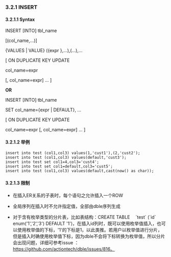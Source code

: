 ###  3.2.1 INSERT

#### 3.2.1.1 Syntax

INSERT [INTO] tbl_name

[(col_name,...)]

{VALUES | VALUE} ({expr },...),(...),...  

[ ON DUPLICATE KEY UPDATE

col_name=expr

[, col_name=expr] ... ]


**OR**


INSERT [INTO] tbl_name

SET col_name={expr | DEFAULT}, ...

[ ON DUPLICATE KEY UPDATE

col_name=expr [, col_name=expr] ... ]

#### 3.2.1.2 举例

```
insert into test (col1,col3) values(1,'cust1'),(2,'cust2');
insert into test (col1,col3) values(default,'cust3');
insert into test set col1=4,col3='cust4';
insert into test set col1=default,col3='cust5';
insert into test (col1,col3) values(default,cast(now() as char));
```

#### 3.2.1.3 限制

* 在插入ER关系的子表时，每个语句之允许插入一个ROW

* 全局序列在插入时不允许指定值，全部由dble序列生成

* 对于含有枚举类型的分片表，比如表结构：CREATE TABLE 　\`test\` (\`id\` enum('1','2','3') DEFAULT '1')，在插入id列时，既可以使用枚举值插入，也可以使用枚举值的下标，'1'的下标是1，以此类推。若用户以枚举值进行分片，但是插入时确使用枚举值下标，因为dble不会将下标转换为枚举值，所以分片会出现问题，详细可参考issue ： https://github.com/actiontech/dble/issues/816。